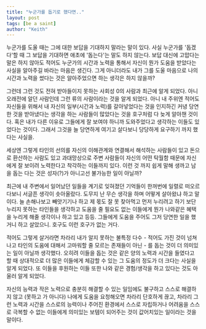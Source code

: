 ```yaml
---
title: "누군가를 돕기로 했다면.."
layout: post
tags: [be a saint]
author: "Keith"
---
```


누군가를 도울 때는 그에 대한 보답을 기대하지 말라는 말이 있다. 사실 누군가를 '돕겠다'할 때 그 보답을 기대하면 애초에 '돕는다'는 말도 하지 않는다. 보답 대신에 고맙다는 말은 하지 않아도 적어도 누군가의 시간과 노력을 통해서 자신이 뭔가 도움을 받았다는 사실을 알아주길 바라는 마음은 생긴다. 그게 아니더라도 내가 그를 도울 마음으로 나의 시간과 노력을 썼다는 것은 알아주었으면 하는 생각은 하지 않을까?

그런데 그런 것도 전혀 받아들이지 못하는 사회성 0의 사람과 최근에 알게 되었다. 아니 오래전에 알던 사람인데 그런 류의 사람이라는 것을 알게 되었다. 아니 내 주위엔 적어도 자신들을 위해서 내 자신의 일부(시간과 노력)를 갈아넣었다는 것을 인지하긴 커녕 당연한 것을 받아냈다는 생각을 하는 사람들이 많았다는 것을 호구처럼 다 늦게 알아챈 것이다. 혹은 내가 다른 이유로 그들에게 잘 보여야 하니까 도와주었다고 생각하는 이들도 있었다는 것이다. 그래서 그것을 늘 당연하게 여기고 살다보니 당당하게 요구하기 까지 했다는 사실을.

세상엔 그렇게 타인의 선의를 자신의 이해관계와 연결해서 해석하는 사람들이 있고 돈으로 환산하는 사람도 있고 과대망상으로 주변 사람들이 자신의 어떤 탁월함 때문에 자신에게 잘 보이려 노력한다고 착각하는 이들까지 있다. 이런 것 까지 쉽게 말해 생까고 남을 돕는 다는 것은 성자(?)가 아니고선 불가능한 일이 아닐까?

최근에 내 주변에서 일어났던 일들을 계기로 잊혀졌던 기억들이 한꺼번에 일렬로 떠오르다보니 서글픈 생각이 솟아올랐다. 도무지 난 무슨 생각을 하며 어떻게 살아왔냐 하고 말이다. 늘 손해나보고 빼앗기기나 하고 제 몫도 잘 못 찾아먹고 먼저 누리려고 하기 보단 누리지 못하는 타인들을 생각하고 도움을 줄 필요도 없는 이들에게 뭔가 나와같은 혜택을 누리게 해줄 생각이나 하고 있고 등등. 그들에게 도움을 주어도 그저 당연한 일을 했거니 하고 살았으니. 호구도 이런 호구가 없는 거다. 

적어도 그렇게 살거라면 차라리 내가 알지 못하는 불특정 다수 - 적어도 가진 것이 넘쳐나고 타인의 도움에 대해서 고마워할 줄 모르는 존재들이 아닌 - 를 돕는 것이 더 의미있는 일이 아닐까 생각했다. 오히려 이들을 돕는 것은 같은 양의 노력과 시간을 들였다고 할 때 상대적으로 더 많은 이들에게 체감할 수 있는 그 도움의 정도가 더 크다는 사실을 알게 되었다.
또 이들을 후원하는 이들 또한 나와 같은 경험/생각을 하고 있다는 것도 아울러 알게 되었다. 

자신의 능력과 작은 노력으로 충분히 해결할 수 있는 일임에도 불구하고 스스로 해결하지 않고 (못하고 가 아니다) 나에게 도움을 요청해오면 차라리 단호하게 끊고, 차라리 그런 노력과 시간을 스스로의 능력이나 주어진 환경에서 스스로 자립하거나 어려움을 스스로 극복할 수 없는 이들에게 의미있는 보템이 되어주는 것이 값어치있는 일이라는 것을 말이다.

